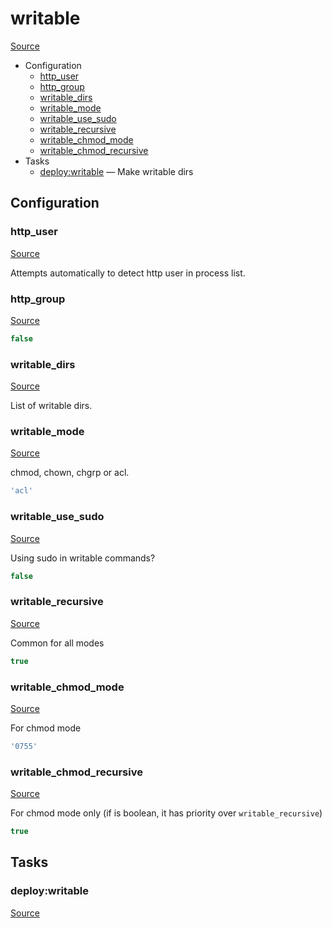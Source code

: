 <!-- DO NOT EDIT THIS FILE! -->
<!-- Instead edit recipe/deploy/writable.php -->
<!-- Then run bin/docgen -->

# writable

[Source](/recipe/deploy/writable.php)



* Configuration
  * [http_user](#http_user)
  * [http_group](#http_group)
  * [writable_dirs](#writable_dirs)
  * [writable_mode](#writable_mode)
  * [writable_use_sudo](#writable_use_sudo)
  * [writable_recursive](#writable_recursive)
  * [writable_chmod_mode](#writable_chmod_mode)
  * [writable_chmod_recursive](#writable_chmod_recursive)
* Tasks
  * [deploy:writable](#deploywritable) — Make writable dirs

## Configuration
### http_user
[Source](https://github.com/deployphp/deployer/search?q=%22http_user%22+in%3Afile+language%3Aphp+path%3Arecipe%2Fdeploy+filename%3Awritable.php)

Attempts automatically to detect http user in process list.



### http_group
[Source](https://github.com/deployphp/deployer/search?q=%22http_group%22+in%3Afile+language%3Aphp+path%3Arecipe%2Fdeploy+filename%3Awritable.php)



```php title="Default value"
false
```


### writable_dirs
[Source](https://github.com/deployphp/deployer/search?q=%22writable_dirs%22+in%3Afile+language%3Aphp+path%3Arecipe%2Fdeploy+filename%3Awritable.php)

List of writable dirs.



### writable_mode
[Source](https://github.com/deployphp/deployer/search?q=%22writable_mode%22+in%3Afile+language%3Aphp+path%3Arecipe%2Fdeploy+filename%3Awritable.php)

chmod, chown, chgrp or acl.

```php title="Default value"
'acl'
```


### writable_use_sudo
[Source](https://github.com/deployphp/deployer/search?q=%22writable_use_sudo%22+in%3Afile+language%3Aphp+path%3Arecipe%2Fdeploy+filename%3Awritable.php)

Using sudo in writable commands?

```php title="Default value"
false
```


### writable_recursive
[Source](https://github.com/deployphp/deployer/search?q=%22writable_recursive%22+in%3Afile+language%3Aphp+path%3Arecipe%2Fdeploy+filename%3Awritable.php)

Common for all modes

```php title="Default value"
true
```


### writable_chmod_mode
[Source](https://github.com/deployphp/deployer/search?q=%22writable_chmod_mode%22+in%3Afile+language%3Aphp+path%3Arecipe%2Fdeploy+filename%3Awritable.php)

For chmod mode

```php title="Default value"
'0755'
```


### writable_chmod_recursive
[Source](https://github.com/deployphp/deployer/search?q=%22writable_chmod_recursive%22+in%3Afile+language%3Aphp+path%3Arecipe%2Fdeploy+filename%3Awritable.php)

For chmod mode only (if is boolean, it has priority over `writable_recursive`)

```php title="Default value"
true
```



## Tasks
### deploy:writable
[Source](https://github.com/deployphp/deployer/search?q=%22deploy%3Awritable%22+in%3Afile+language%3Aphp+path%3Arecipe%2Fdeploy+filename%3Awritable.php)




